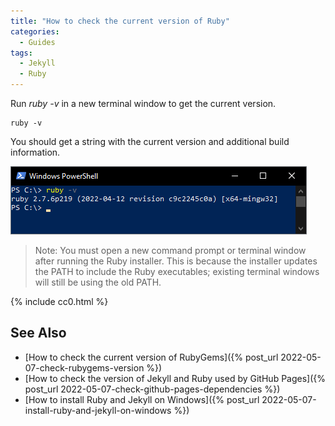 ```yaml
---
title: "How to check the current version of Ruby"
categories:
  - Guides
tags:
  - Jekyll
  - Ruby
---
```


Run *ruby -v* in a new terminal window to get the current version.

    ruby -v

You should get a string with the current version and additional build information.

![A screenshot of a PowerShell window showing the output of the ruby -v command](/assets/images/2022/2022-05-07-check-ruby-version/ruby-version-in-powershell.png)

> Note: You must open a new command prompt or terminal window after running the Ruby installer. This is because the installer updates the PATH to include the Ruby executables; existing terminal windows will still be using the old PATH.

{% include cc0.html %}

## See Also 

* [How to check the current version of RubyGems]({% post_url 2022-05-07-check-rubygems-version %})
* [How to check the version of Jekyll and Ruby used by GitHub Pages]({% post_url 2022-05-07-check-github-pages-dependencies %})
* [How to install Ruby and Jekyll on Windows]({% post_url 2022-05-07-install-ruby-and-jekyll-on-windows %})
